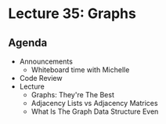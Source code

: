 # Lecture 35: Graphs

## Agenda

- Announcements
  - Whiteboard time with Michelle
- Code Review
- Lecture
  - Graphs: They're The Best
  - Adjacency Lists vs Adjacency Matrices
  - What Is The Graph Data Structure Even
